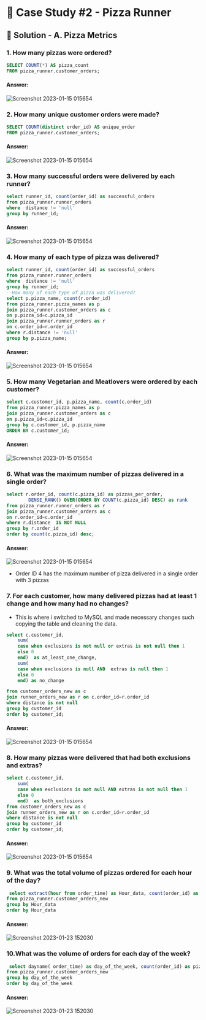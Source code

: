 # 🍕 Case Study #2 - Pizza Runner

## 🍝 Solution - A. Pizza Metrics

### 1. How many pizzas were ordered?

````sql
SELECT COUNT(*) AS pizza_count
FROM pizza_runner.customer_orders;
````
#### Answer:
![Screenshot 2023-01-15 015654](https://user-images.githubusercontent.com/110742273/212493890-49dca672-b624-49c1-9194-4465d735df79.jpg)

### 2. How many unique customer orders were made?
````sql
SELECT COUNT(distinct order_id) AS unique_order
FROM pizza_runner.customer_orders;
````
#### Answer:
![Screenshot 2023-01-15 015654](https://user-images.githubusercontent.com/110742273/212494089-884f8e24-a6b1-494e-ad31-413c81fb6a8d.jpg)

### 3. How many successful orders were delivered by each runner?
````sql
select runner_id, count(order_id) as successful_orders
from pizza_runner.runner_orders
where  distance != 'null'
group by runner_id;
````
#### Answer:
![Screenshot 2023-01-15 015654](https://user-images.githubusercontent.com/110742273/212494822-b62f533c-c049-40c7-8ee6-c7baa95981a8.jpg)

### 4. How many of each type of pizza was delivered?
````sql
select runner_id, count(order_id) as successful_orders
from pizza_runner.runner_orders
where  distance != 'null'
group by runner_id;
--How many of each type of pizza was delivered?
select p.pizza_name, count(r.order_id)
from pizza_runner.pizza_names as p
join pizza_runner.customer_orders as c
on p.pizza_id=c.pizza_id
join pizza_runner.runner_orders as r
on c.order_id=r.order_id
where r.distance != 'null'
group by p.pizza_name;
````
#### Answer:
![Screenshot 2023-01-15 015654](https://user-images.githubusercontent.com/110742273/212495399-affbd78f-9356-4043-9790-6fe1e45383cc.jpg)

### 5. How many Vegetarian and Meatlovers were ordered by each customer?
````sql
select c.customer_id, p.pizza_name, count(c.order_id)
from pizza_runner.pizza_names as p
join pizza_runner.customer_orders as c
on p.pizza_id=c.pizza_id
group by c.customer_id, p.pizza_name
ORDER BY c.customer_id;
````

#### Answer:
![Screenshot 2023-01-15 015654](https://user-images.githubusercontent.com/110742273/212495645-034e82d0-03f9-4143-913b-c7f07e0ea9a3.jpg)

### 6. What was the maximum number of pizzas delivered in a single order?
````sql
select r.order_id, count(c.pizza_id) as pizzas_per_order,
		DENSE_RANK() OVER(ORDER BY COUNT(c.pizza_id) DESC) as rank
from pizza_runner.runner_orders as r
join pizza_runner.customer_orders as c
on r.order_id=c.order_id
where r.distance  IS NOT NULL
group by r.order_id
order by count(c.pizza_id) desc;
````
#### Answer:
![Screenshot 2023-01-15 015654](https://user-images.githubusercontent.com/110742273/213010344-934f21a0-d9d6-4cea-8a12-d27f8ef0089a.jpg)
- Order ID 4 has the maximum number of pizza delivered in a single order with 3 pizzas

### 7. For each customer, how many delivered pizzas had at least 1 change and how many had no changes?
- This is where i switched to MySQL and made necessary changes such copying the table and cleaning the data.
````sql
select c.customer_id, 
	sum(
	case when exclusions is not null or extras is not null then 1
	else 0
    end)  as at_least_one_change,
	sum(
	case when exclusions is null AND  extras is null then 1
	else 0
    end) as no_change

from customer_orders_new as c
join runner_orders_new as r on c.order_id=r.order_id
where distance is not null
group by customer_id
order by customer_id;
````
#### Answer:
![Screenshot 2023-01-15 015654](https://user-images.githubusercontent.com/110742273/213940702-d06f2a0c-7adf-4142-8143-ec3f819a40ba.jpg)

### 8. How many pizzas were delivered that had both exclusions and extras?
````sql
select c.customer_id, 
	sum(
	case when exclusions is not null AND extras is not null then 1
	else 0
    end)  as both_exclusions	
from customer_orders_new as c
join runner_orders_new as r on c.order_id=r.order_id
where distance is not null
group by customer_id
order by customer_id;
````

#### Answer:
![Screenshot 2023-01-15 015654](https://user-images.githubusercontent.com/110742273/213941148-b2d39c3b-3b55-4e9c-8eb3-122b0b2bc3d0.jpg)


### 9. What was the total volume of pizzas ordered for each hour of the day?
````sql
 select extract(hour from order_time) as Hour_data, count(order_id) as pizza_count
from pizza_runner.customer_orders_new
group by Hour_data
order by Hour_data
````
#### Answer:
![Screenshot 2023-01-23 152030](https://user-images.githubusercontent.com/110742273/214004266-7cd13f33-ca31-4858-ad03-ff41eb17ce28.jpg)

### 10.What was the volume of orders for each day of the week?
````sql
 select dayname( order_time) as day_of_the_week, count(order_id) as pizza_count
from pizza_runner.customer_orders_new
group by day_of_the_week
order by day_of_the_week
````

#### Answer:
![Screenshot 2023-01-23 152030](https://user-images.githubusercontent.com/110742273/214004916-9459df04-7384-4396-a18a-7d8661f800f7.jpg)
